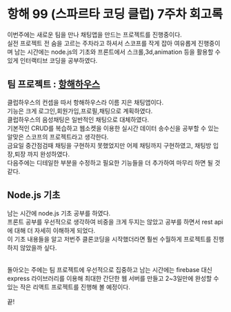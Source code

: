 # 항해 99 (스파르타 코딩 클럽) 7주차 회고록

이번주에는 새로운 팀을 만나 채팅앱을 만드는 프로젝트를 진행중이다.<br>
실전 프로젝트 전 숨을 고르는 주차라고 하셔서 스코프를 작게 잡아 여유롭게 진행중이며 남는 시간에는 node.js의 기초와 프론트에서 스크롤,3d,animation 등을 활용할 수 있게 인터랙티브 코딩을 공부하였다.

## 팀 프로젝트 : [항해하우스](https://github.com/HanghaeHouse/frontend)

클럽하우스의 컨셉을 따서 항해하우스라 이름 지은 채팅앱이다.<br>
기능은 크게 로그인,회원가입,프로필,채팅으로 계획하였다.<br>
클럽하우스의 음성채팅은 일반적인 채팅으로 대체하였다.<br>
기본적인 CRUD를 복습하고 웹소켓을 이용한 실시간 데이터 송수신을 공부할 수 있는 알맞은 스코프의 프로젝트라고 생각한다.<br>
금요일 중간점검때 채팅을 구현하지 못했었지만 어제 채팅까지 구현하였고, 채팅방 입장,퇴장 까지 완성하였다.<br>
다음주에는 디테일한 부분을 수정하고 필요한 기능들을 더 추가하여 마무리 하면 될 것 같다.<br>

## Node.js 기초

남는 시간에 node.js 기초 공부를 하였다.<br>
프론트 공부를 우선적으로 생각하여 비중을 크게 두지는 않았고 공부를 하면서 rest api에 대해 더 자세히 이해하게 되었다.<br>
이 기초 내용들을 알고 저번주 클론코딩을 시작했더라면 훨씬 수월하게 프로젝트를 진행하지 않았을까 싶다.<br><br>

돌아오는 주에는 팀 프로젝트에 우선적으로 집중하고 남는 시간에는 firebase 대신 express 라이브러리를 이용해 최대한 간단한 웹 서버를 만들고 2~3일만에 완성할 수 있는 작은 리액트 프로젝트를 진행해 볼 예정이다.<br>

끝!


